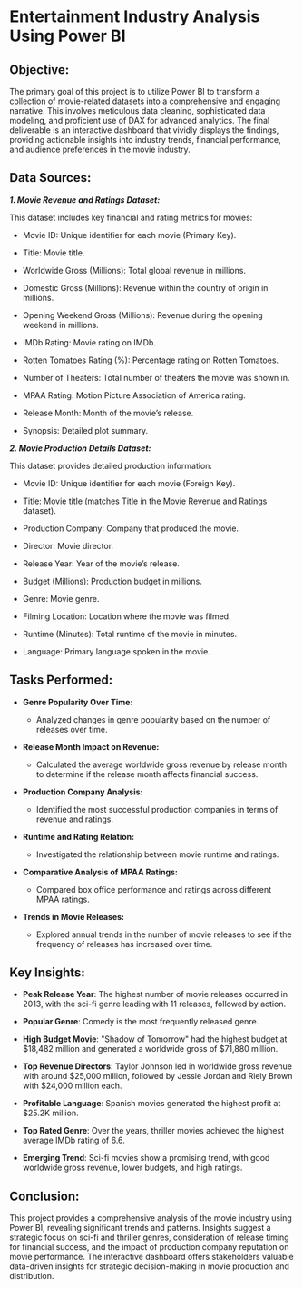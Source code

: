 # Entertainment Industry Analysis Using Power BI

## Objective:

The primary goal of this project is to utilize Power BI to transform a collection of movie-related datasets into a comprehensive and engaging narrative. This involves meticulous data cleaning, sophisticated data modeling, and proficient use of DAX for advanced analytics. The final deliverable is an interactive dashboard that vividly displays the findings, providing actionable insights into industry trends, financial performance, and audience preferences in the movie industry.

##  Data Sources:

***1. Movie Revenue and Ratings Dataset:***

This dataset includes key financial and rating metrics for movies:

- Movie ID: Unique identifier for each movie (Primary Key).

- Title: Movie title.

- Worldwide Gross (Millions): Total global revenue in millions.

- Domestic Gross (Millions): Revenue within the country of origin in millions.

- Opening Weekend Gross (Millions): Revenue during the opening weekend in millions.

- IMDb Rating: Movie rating on IMDb.

- Rotten Tomatoes Rating (%): Percentage rating on Rotten Tomatoes.

- Number of Theaters: Total number of theaters the movie was shown in.

- MPAA Rating: Motion Picture Association of America rating.

- Release Month: Month of the movie’s release.

- Synopsis: Detailed plot summary.

***2. Movie Production Details Dataset:***

This dataset provides detailed production information:

- Movie ID: Unique identifier for each movie (Foreign Key).

- Title: Movie title (matches Title in the Movie Revenue and Ratings dataset).

- Production Company: Company that produced the movie.

- Director: Movie director.

- Release Year: Year of the movie’s release.

- Budget (Millions): Production budget in millions.

- Genre: Movie genre.

- Filming Location: Location where the movie was filmed.

- Runtime (Minutes): Total runtime of the movie in minutes.

- Language: Primary language spoken in the movie.

## Tasks Performed:

- **Genre Popularity Over Time:**
  - Analyzed changes in genre popularity based on the number of releases over time.

- **Release Month Impact on Revenue:**
  - Calculated the average worldwide gross revenue by release month to determine if the release month affects financial success.

- **Production Company Analysis:**
  - Identified the most successful production companies in terms of revenue and ratings.

- **Runtime and Rating Relation:**
  - Investigated the relationship between movie runtime and ratings.

- **Comparative Analysis of MPAA Ratings:**
  - Compared box office performance and ratings across different MPAA ratings.
  
- **Trends in Movie Releases:**
  - Explored annual trends in the number of movie releases to see if the frequency of releases has increased over time.

## Key Insights:

- **Peak Release Year**: The highest number of movie releases occurred in 2013, with the sci-fi genre leading with 11 releases, followed by action.

- **Popular Genre**: Comedy is the most frequently released genre.

- **High Budget Movie**: "Shadow of Tomorrow" had the highest budget at $18,482 million and generated a worldwide gross of $71,880 million.

- **Top Revenue Directors**: Taylor Johnson led in worldwide gross revenue with around $25,000 million, followed by Jessie Jordan and Riely Brown with $24,000 million each.

- **Profitable Language**: Spanish movies generated the highest profit at $25.2K million.

- **Top Rated Genre**: Over the years, thriller movies achieved the highest average IMDb rating of 6.6.

- **Emerging Trend**: Sci-fi movies show a promising trend, with good worldwide gross revenue, lower budgets, and high ratings.

## Conclusion:

This project provides a comprehensive analysis of the movie industry using Power BI, revealing significant trends and patterns. Insights suggest a strategic focus on sci-fi and thriller genres, consideration of release timing for financial success, and the impact of production company reputation on movie performance. The interactive dashboard offers stakeholders valuable data-driven insights for strategic decision-making in movie production and distribution.
